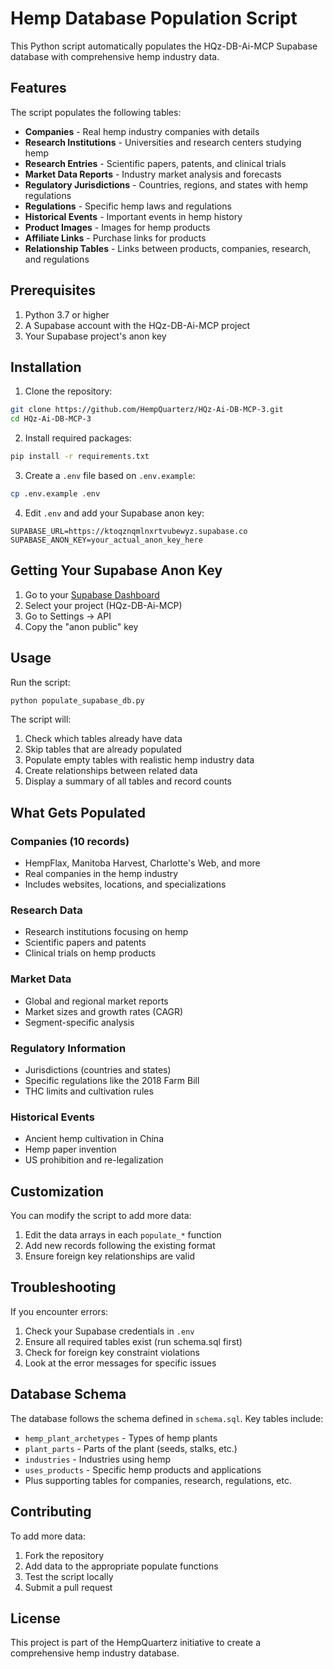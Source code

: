 # Hemp Database Population Script

This Python script automatically populates the HQz-DB-Ai-MCP Supabase database with comprehensive hemp industry data.

## Features

The script populates the following tables:
- **Companies** - Real hemp industry companies with details
- **Research Institutions** - Universities and research centers studying hemp
- **Research Entries** - Scientific papers, patents, and clinical trials
- **Market Data Reports** - Industry market analysis and forecasts
- **Regulatory Jurisdictions** - Countries, regions, and states with hemp regulations
- **Regulations** - Specific hemp laws and regulations
- **Historical Events** - Important events in hemp history
- **Product Images** - Images for hemp products
- **Affiliate Links** - Purchase links for products
- **Relationship Tables** - Links between products, companies, research, and regulations

## Prerequisites

1. Python 3.7 or higher
2. A Supabase account with the HQz-DB-Ai-MCP project
3. Your Supabase project's anon key

## Installation

1. Clone the repository:
```bash
git clone https://github.com/HempQuarterz/HQz-Ai-DB-MCP-3.git
cd HQz-Ai-DB-MCP-3
```

2. Install required packages:
```bash
pip install -r requirements.txt
```

3. Create a `.env` file based on `.env.example`:
```bash
cp .env.example .env
```

4. Edit `.env` and add your Supabase anon key:
```
SUPABASE_URL=https://ktoqznqmlnxrtvubewyz.supabase.co
SUPABASE_ANON_KEY=your_actual_anon_key_here
```

## Getting Your Supabase Anon Key

1. Go to your [Supabase Dashboard](https://app.supabase.com)
2. Select your project (HQz-DB-Ai-MCP)
3. Go to Settings → API
4. Copy the "anon public" key

## Usage

Run the script:
```bash
python populate_supabase_db.py
```

The script will:
1. Check which tables already have data
2. Skip tables that are already populated
3. Populate empty tables with realistic hemp industry data
4. Create relationships between related data
5. Display a summary of all tables and record counts

## What Gets Populated

### Companies (10 records)
- HempFlax, Manitoba Harvest, Charlotte's Web, and more
- Real companies in the hemp industry
- Includes websites, locations, and specializations

### Research Data
- Research institutions focusing on hemp
- Scientific papers and patents
- Clinical trials on hemp products

### Market Data
- Global and regional market reports
- Market sizes and growth rates (CAGR)
- Segment-specific analysis

### Regulatory Information
- Jurisdictions (countries and states)
- Specific regulations like the 2018 Farm Bill
- THC limits and cultivation rules

### Historical Events
- Ancient hemp cultivation in China
- Hemp paper invention
- US prohibition and re-legalization

## Customization

You can modify the script to add more data:
1. Edit the data arrays in each `populate_*` function
2. Add new records following the existing format
3. Ensure foreign key relationships are valid

## Troubleshooting

If you encounter errors:
1. Check your Supabase credentials in `.env`
2. Ensure all required tables exist (run schema.sql first)
3. Check for foreign key constraint violations
4. Look at the error messages for specific issues

## Database Schema

The database follows the schema defined in `schema.sql`. Key tables include:
- `hemp_plant_archetypes` - Types of hemp plants
- `plant_parts` - Parts of the plant (seeds, stalks, etc.)
- `industries` - Industries using hemp
- `uses_products` - Specific hemp products and applications
- Plus supporting tables for companies, research, regulations, etc.

## Contributing

To add more data:
1. Fork the repository
2. Add data to the appropriate populate functions
3. Test the script locally
4. Submit a pull request

## License

This project is part of the HempQuarterz initiative to create a comprehensive hemp industry database.
